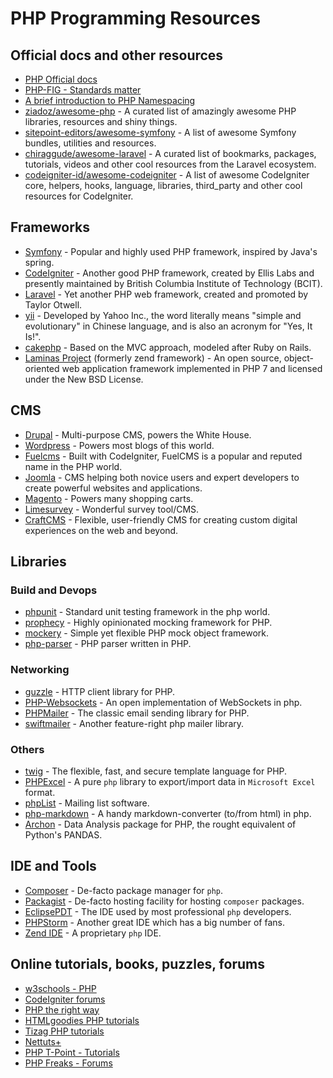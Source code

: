 # PHP Programming Resources

## Official docs and other resources
- [PHP Official docs](http://php.net/manual/en/)
- [PHP-FIG - Standards matter](http://www.php-fig.org/psr/psr-4/)
- [A brief introduction to PHP Namespacing](https://mattstauffer.co/blog/a-brief-introduction-to-php-namespacing)
- [ziadoz/awesome-php](https://github.com/ziadoz/awesome-php) - A curated list of amazingly awesome PHP libraries, resources and shiny things.
- [sitepoint-editors/awesome-symfony](https://github.com/sitepoint-editors/awesome-symfony) - A list of awesome Symfony bundles, utilities and resources.
- [chiraggude/awesome-laravel](https://github.com/chiraggude/awesome-laravel) - A curated list of bookmarks, packages, tutorials, videos and other cool resources from the Laravel ecosystem.
- [codeigniter-id/awesome-codeigniter](https://github.com/codeigniter-id/awesome-codeigniter) - A list of awesome CodeIgniter core, helpers, hooks, language, libraries, third_party and other cool resources for CodeIgniter.

## Frameworks
- [Symfony](http://symfony.com) - Popular and highly used PHP framework, inspired by Java's spring.
- [CodeIgniter](https://www.codeigniter.com/) - Another good PHP framework, created by Ellis Labs and presently maintained by British Columbia Institute of Technology (BCIT).
- [Laravel](https://laravel.com) - Yet another PHP web framework, created and promoted by Taylor Otwell.
- [yii](http://www.yiiframework.com/) - Developed by Yahoo Inc., the word literally means "simple and evolutionary" in Chinese language, and is also an acronym for "Yes, It Is!".
- [cakephp](https://cakephp.org/) - Based on the MVC approach, modeled after Ruby on Rails.
- [Laminas Project](https://getlaminas.org/) (formerly zend framework) - An open source, object-oriented web application framework implemented in PHP 7 and licensed under the New BSD License.

## CMS
- [Drupal](https://drupal.org/) - Multi-purpose CMS, powers the White House.
- [Wordpress](https://wordpress.org/) - Powers most blogs of this world.
- [Fuelcms](https://www.getfuelcms.com/) - Built with CodeIgniter, FuelCMS is a popular and reputed name in the PHP world.
- [Joomla](http://developer.joomla.org) - CMS helping both novice users and expert developers to create powerful websites and applications.
- [Magento](http://magento.com/) - Powers many shopping carts.
- [Limesurvey](https://www.limesurvey.org/) - Wonderful survey tool/CMS.
- [CraftCMS](https://github.com/craftcms/cms) - Flexible, user-friendly CMS for creating custom digital experiences on the web and beyond.

## Libraries

### Build and Devops
- [phpunit](https://github.com/sebastianbergmann/phpunit/) - Standard unit testing framework in the php world.
- [prophecy](https://packagist.org/packages/phpspec/prophecy) - Highly opinionated mocking framework for PHP.
- [mockery](https://packagist.org/packages/mockery/mockery) - Simple yet flexible PHP mock object framework.
- [php-parser](https://packagist.org/packages/nikic/php-parser) - PHP parser written in PHP.

### Networking
- [guzzle](https://github.com/guzzle/guzzle) - HTTP client library for PHP.
- [PHP-Websockets](https://github.com/ghedipunk/PHP-Websockets) - An open implementation of WebSockets in php.
- [PHPMailer](https://github.com/PHPMailer/PHPMailer) - The classic email sending library for PHP.
- [swiftmailer](https://packagist.org/packages/swiftmailer/swiftmailer) - Another feature-right php mailer library.

### Others
- [twig](https://packagist.org/packages/twig/twig) - The flexible, fast, and secure template language for PHP.
- [PHPExcel](https://github.com/PHPOffice/PHPExcel) - A pure `php` library to export/import data in `Microsoft Excel` format.
- [phpList](https://www.phplist.org/) - Mailing list software.
- [php-markdown](https://github.com/michelf/php-markdown) - A handy markdown-converter (to/from html) in php.
- [Archon](https://github.com/HWGehring/Archon) - Data Analysis package for PHP, the rought equivalent of Python's PANDAS.

## IDE and Tools
- [Composer](https://getcomposer.org/doc/) - De-facto package manager for `php`.
- [Packagist](https://packagist.org/) - De-facto hosting facility for hosting `composer` packages.
- [EclipsePDT](https://eclipse.org/pdt/) - The IDE used by most professional `php` developers.
- [PHPStorm](http://www.jetbrains.com/phpstorm) - Another great IDE which has a big number of fans.
- [Zend IDE](http://www.zend.com/products/studio) - A proprietary `php` IDE.

## Online tutorials, books, puzzles, forums
- [w3schools - PHP](https://www.w3schools.com/php/)
- [CodeIgniter forums](https://forum.codeigniter.com/)
- [PHP the right way](http://www.phptherightway.com/)
- [HTMLgoodies PHP tutorials](http://www.htmlgoodies.com/beyond/php)
- [Tizag PHP tutorials](http://www.tizag.com/phpT)
- [Nettuts+](http://net.tutsplus.com/category/tutorials/php)
- [PHP T-Point - Tutorials](https://www.phptpoint.com/)
- [PHP Freaks - Forums](https://forums.phpfreaks.com/)